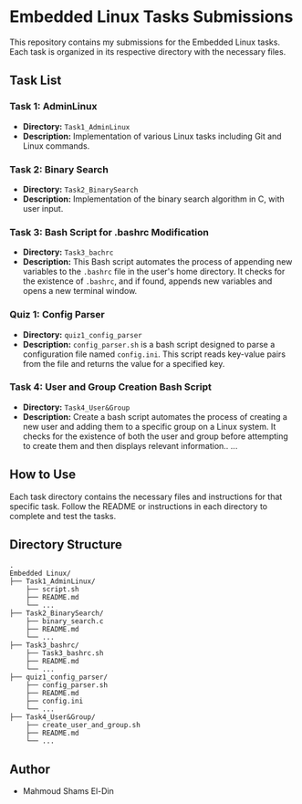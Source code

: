 # Embedded Linux Tasks Submissions

This repository contains my submissions for the Embedded Linux tasks. Each task is organized in its respective directory with the necessary files.

## Task List

### Task 1: AdminLinux

- **Directory:** `Task1_AdminLinux`
- **Description:** Implementation of various Linux tasks including Git and Linux commands.

### Task 2: Binary Search

- **Directory:** `Task2_BinarySearch`
- **Description:** Implementation of the binary search algorithm in C, with user input.

### Task 3: Bash Script for .bashrc Modification

- **Directory:** `Task3_bachrc`
- **Description:** This Bash script automates the process of appending new variables to the `.bashrc` file in the user's home directory. It checks for the existence of `.bashrc`, and if found, appends new variables and opens a new terminal window.

### Quiz 1: Config Parser

- **Directory:** `quiz1_config_parser`
- **Description:** `config_parser.sh` is a bash script designed to parse a configuration file named `config.ini`. This script reads key-value pairs from the file and returns the value for a specified key.

### Task 4: User and Group Creation Bash Script

- **Directory:** `Task4_User&Group`
- **Description:** Create a bash script automates the process of creating a new user and adding them to a specific group on a Linux system. It checks for the existence of both the user and group before attempting to create them and then displays relevant information..
...

## How to Use

Each task directory contains the necessary files and instructions for that specific task. Follow the README or instructions in each directory to complete and test the tasks.

## Directory Structure

```
.
Embedded Linux/
├── Task1_AdminLinux/
    ├── script.sh
    ├── README.md         
    └── ...
├── Task2_BinarySearch/
    ├── binary_search.c
    ├── README.md         
    └── ...
├── Task3_bashrc/
    ├── Task3_bashrc.sh
    ├── README.md         
    └── ...
├── quiz1_config_parser/
    ├── config_parser.sh
    ├── README.md
    ├── config.ini           
    └── ...
├── Task4_User&Group/
    ├── create_user_and_group.sh
    ├── README.md          
    └── ...
```

## Author

- Mahmoud Shams El-Din
